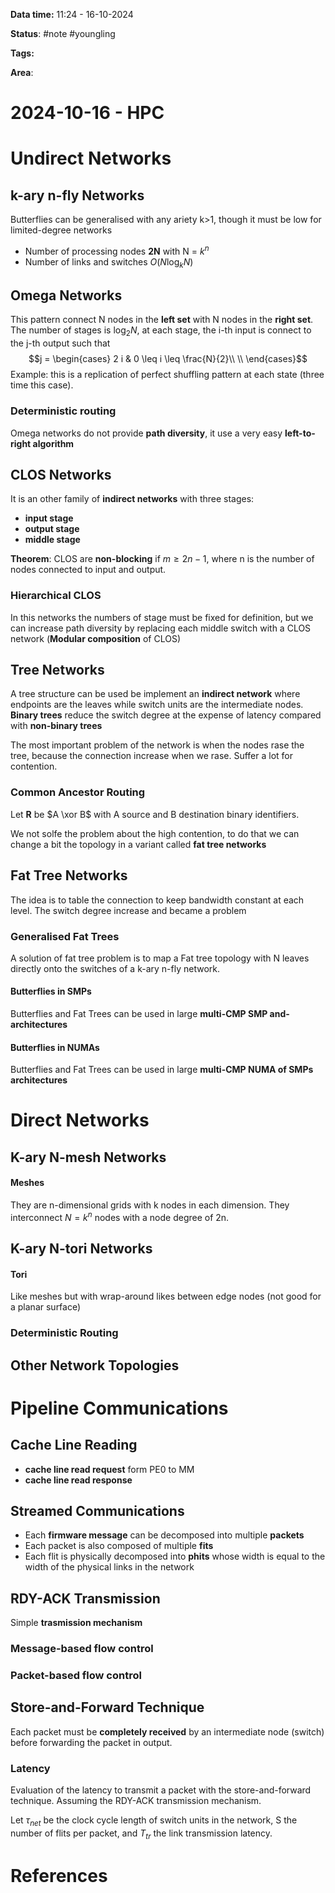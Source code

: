 **Data time:** 11:24 - 16-10-2024

**Status**: #note #youngling 

**Tags:** 

**Area**: 
# 2024-10-16 - HPC

# Undirect Networks

## k-ary n-fly Networks
Butterflies can be generalised with any ariety k>1, though it must be low for limited-degree networks
- Number of processing nodes **2N** with N = $k^n$ 
- Number of links and switches $O(N\log_{k}N)$ 
## Omega Networks
This pattern connect N nodes in the **left set** with N nodes in the **right set**. The number of stages is $\log_{2}N$, at each stage, the i-th input is connect to the j-th output such that
$$j = \begin{cases}
2 i & 0 \leq i \leq \frac{N}{2}\\ \\
\end{cases}$$
Example: this is a replication of perfect shuffling pattern at each state (three time this case).

### Deterministic routing
Omega networks do not provide **path diversity**, it use a very easy **left-to-right algorithm** 
## CLOS Networks
It is an other family of **indirect networks** with three stages:
- **input stage**
- **output stage**
- **middle stage**

**Theorem**: CLOS are **non-blocking** if $m \geq 2n -1$, where n is the number of nodes connected to input and output.

### Hierarchical CLOS
In this networks the numbers of stage must be fixed for definition, but we can increase path diversity by replacing each middle switch with a CLOS network (**Modular composition** of CLOS)

## Tree Networks
A tree structure can be used be implement an **indirect network** where endpoints are the leaves while switch units are the intermediate nodes. **Binary trees** reduce the switch degree at the expense of latency compared with **non-binary trees** 

The most important problem of the network is when the nodes rase the tree, because the connection increase when we rase. Suffer a lot for contention.

### Common Ancestor Routing
Let **R** be $A \xor B$ with A source and B destination binary identifiers.

We not solfe the problem about the high contention, to do that we can change a bit the topology in a variant called **fat tree networks**

## Fat Tree Networks
The idea is to table the connection to keep bandwidth constant at each level. The switch degree increase and became a problem

### Generalised Fat Trees
A solution of fat tree problem is to map a Fat tree topology with N leaves directly onto the switches of a k-ary n-fly network.

#### Butterflies in SMPs
Butterflies and Fat Trees can be used in large **multi-CMP SMP and-architectures** 

#### Butterflies  in NUMAs
Butterflies and Fat Trees can be used in large **multi-CMP NUMA of SMPs architectures** 

# Direct Networks

## K-ary N-mesh Networks

#### Meshes
They are n-dimensional grids with k nodes in each dimension. They interconnect $N = k^n$ nodes with a node degree of 2n.
## K-ary N-tori Networks
#### Tori
Like meshes but with wrap-around likes between edge nodes (not good for a planar surface)
### Deterministic Routing

## Other Network Topologies


# Pipeline Communications

## Cache Line Reading
- **cache line read request** form PE0 to MM
- **cache line read response**

## Streamed Communications
- Each **firmware message** can be decomposed into multiple **packets**
- Each packet is also composed of multiple **fits**
- Each flit is physically decomposed into **phits** whose width is equal to the width of the physical links in the network

## RDY-ACK Transmission
Simple **trasmission mechanism** 

### Message-based flow control

### Packet-based flow control

## Store-and-Forward Technique
Each packet must be **completely received** by an intermediate node (switch) before forwarding the packet in output. 
### Latency
Evaluation of the latency to transmit a packet with the store-and-forward technique. Assuming the RDY-ACK transmission mechanism. 

Let $\tau_{net}$ be the clock cycle length of switch units in the network, S the number of flits per packet, and $T_{tr}$ the link transmission latency.

# References